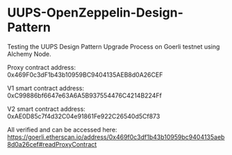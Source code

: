 # UUPS-OpenZeppelin-Design-Pattern

Testing the UUPS Design Pattern Upgrade Process on Goerli testnet using Alchemy Node. 

Proxy contract address: 0x469F0c3dF1b43b10959BC9404135AEB8d0A26CEF

V1 smart contract address: 0xC99886bf6647e63A6A5B937554476C4214B224Ff

V2 smart contract address: 0xAE0D85c7f4d32C04e91861Fe922C26540d5Cf873

All verified and can be accessed here: https://goerli.etherscan.io/address/0x469f0c3df1b43b10959bc9404135aeb8d0a26cef#readProxyContract
